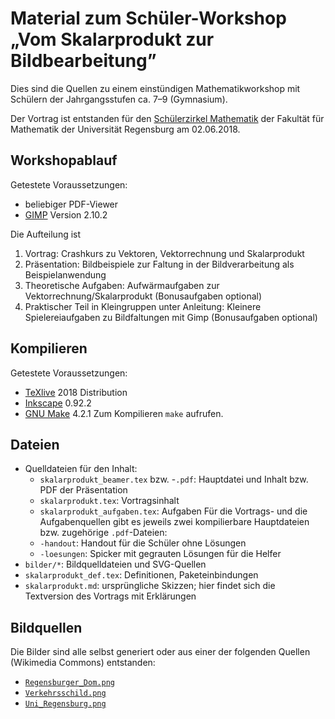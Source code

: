 # Material zum Schüler-Workshop „Vom Skalarprodukt zur Bildbearbeitung”
Dies sind die Quellen zu einem einstündigen Mathematikworkshop mit
Schülern der Jahrgangsstufen ca. 7–9 (Gymnasium).

Der Vortrag ist entstanden für den 
[Schülerzirkel Mathematik](http://www-app.uni-regensburg.de/Fakultaeten/MAT/schuelerzirkel/pmwiki/pmwiki.php)
der Fakultät für Mathematik der Universität Regensburg am 02.06.2018.

## Workshopablauf
Getestete Voraussetzungen: 
- beliebiger PDF-Viewer
- [GIMP](https://www.gimp.org/) Version 2.10.2

Die Aufteilung ist
1. Vortrag:
   Crashkurs zu Vektoren, Vektorrechnung und Skalarprodukt
2. Präsentation: 
   Bildbeispiele zur Faltung in der Bildverarbeitung als Beispielanwendung
3. Theoretische Aufgaben: 
   Aufwärmaufgaben zur Vektorrechnung/Skalarprodukt
   (Bonusaufgaben optional)
4. Praktischer Teil in Kleingruppen unter Anleitung:
   Kleinere Spielereiaufgaben zu Bildfaltungen mit Gimp
   (Bonusaufgaben optional)

## Kompilieren
Getestete Voraussetzungen: 
- [TeXlive](http://tug.org/texlive/) 2018 Distribution
- [Inkscape](https://inkscape.org/) 0.92.2
- [GNU Make](https://www.gnu.org/software/make/) 4.2.1
Zum Kompilieren `make` aufrufen.

## Dateien
- Quelldateien für den Inhalt:
	- `skalarprodukt_beamer.tex` bzw. -`.pdf`: 
		Hauptdatei und Inhalt bzw. PDF der Präsentation
	- `skalarprodukt.tex`: Vortragsinhalt
	- `skalarprodukt_aufgaben.tex`: Aufgaben
  Für die Vortrags- und die Aufgabenquellen gibt es jeweils zwei
  kompilierbare Hauptdateien bzw. zugehörige `.pdf`-Dateien:
	- `-handout`: Handout für die Schüler ohne Lösungen
	- `-loesungen`: Spicker mit gegrauten Lösungen für die Helfer
- `bilder/*`: Bildquelldateien und SVG-Quellen
- `skalarprodukt_def.tex`: Definitionen, Paketeinbindungen
- `skalarprodukt.md`: ursprüngliche Skizzen; hier findet sich die
  Textversion des Vortrags mit Erklärungen

## Bildquellen
Die Bilder sind alle selbst generiert oder aus einer der folgenden
Quellen (Wikimedia Commons) entstanden:
- [`Regensburger_Dom.png`](https://commons.wikimedia.org/wiki/File:Regensburger_Dom_4.jpg)
- [`Verkehrsschild.png`](https://commons.wikimedia.org/wiki/File:20120529Schild_Hockenheim1.jpg)
- [`Uni_Regensburg.png`](https://commons.wikimedia.org/wiki/File:Universit%C3%A4t_Regensburg_Forum.jpg)
